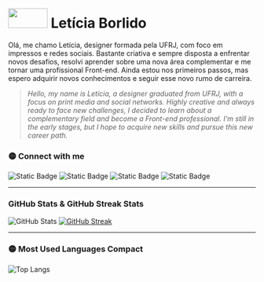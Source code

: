 # <img src="https://github.com/selenyh/Asserts/blob/main/Img/Logo%20letb%20retangular.png" width="80" height="40" /> **Letícia Borlido**


Olá, me chamo Letícia, designer formada pela UFRJ, com foco em impressos e redes sociais. Bastante criativa e sempre disposta a enfrentar novos desafios, resolvi aprender sobre uma nova área complementar e me tornar uma profissional Front-end. Ainda estou nos primeiros passos, mas espero adquirir novos conhecimentos e seguir esse novo rumo de carreira. 

> _Hello, my name is Letícia, a designer graduated from UFRJ, with a focus on print media and social networks. Highly creative and always ready to face new challenges, I decided to learn about a complementary field and become a Front-end professional. I'm still in the early stages, but I hope to acquire new skills and pursue this new career path._  



### 🟡 Connect with me

![Static Badge](https://img.shields.io/badge/Linkedin-me?style=for-the-badge&logo=linkedin&logoColor=fff100&color=0d1117&link=https%3A%2F%2Fwww.linkedin.com%2Fin%2Flet%C3%ADcia-borlido) ![Static Badge](https://img.shields.io/badge/Instagram-me?style=for-the-badge&logo=instagram&logoColor=fff100&color=0d1117&link=https%3A%2F%2Finstagram.com%2Fleticia_borlido)  ![Static Badge](https://img.shields.io/badge/Behance-me?style=for-the-badge&logo=behance&logoColor=fff100&color=0d1117&link=https%3A%2F%2Fbehance.net%2Fletb)  ![Static Badge](https://img.shields.io/badge/DirectMe-me?style=for-the-badge&logoColor=fff100&color=0d1117&link=https%3A%2F%2Fdirect.me%2Fletb)


--------------

### GitHub Stats & GitHub Streak Stats

![GitHub Stats](https://github-readme-stats.vercel.app/api?username=selenyh&theme=transparent&bg_color=0d1117&hide_border=true&show_icons=true&icon_color=1c6a79&title_color=1c6a79&text_color=FFFFFF)  [![GitHub Streak](https://streak-stats.demolab.com?user=Selenyh&theme=highcontrast&hide_border=true&border_radius=6.8&exclude_days=Sun%2CSat&background=45%2C0D11179F%2C05818631)](https://git.io/streak-stats) 


--------------

### 🟡 Most Used Languages Compact

![Top Langs](https://github-readme-stats-git-masterrstaa-rickstaa.vercel.app/api/top-langs/?username=selenyh&layout=compact&bg_color=0d1117&hide_border=true&title_color=fff100&text_color=FFFFFF)





